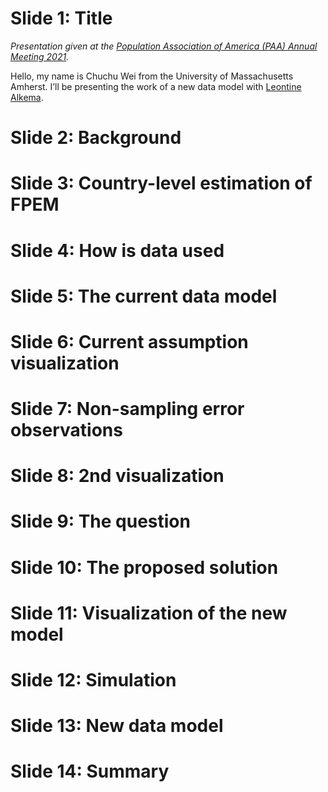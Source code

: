 # Slide 1: Title
_Presentation given at the [Population Association of America (PAA) Annual Meeting 2021](https://www.populationassociation.org/paa-2021/home)._

Hello, my name is Chuchu Wei  from the University of Massachusetts Amherst. I’ll be presenting the work of a new data model with [Leontine Alkema](https://leontinealkema.github.io/alkema_lab/). 

# Slide 2: Background


# Slide 3: Country-level estimation of FPEM

# Slide 4: How is data used

# Slide 5: The current data model
# Slide 6: Current assumption visualization
# Slide 7: Non-sampling error observations
# Slide 8: 2nd visualization
# Slide 9: The question
# Slide 10: The proposed solution
# Slide 11: Visualization of the new model
# Slide 12: Simulation
# Slide 13: New data model

# Slide 14: Summary